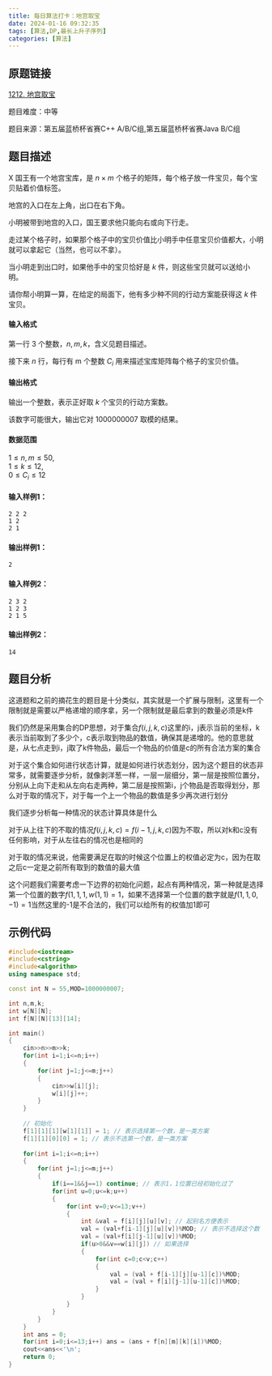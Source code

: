 ```yaml
---
title: 每日算法打卡：地宫取宝
date: 2024-01-16 09:32:35
tags: [算法,DP,最长上升子序列]
categories: [算法]
---
```


## 原题链接

[1212. 地宫取宝](https://www.acwing.com/problem/content/1214/)

题目难度：中等

题目来源：第五届蓝桥杯省赛C++ A/B/C组,第五届蓝桥杯省赛Java B/C组

## 题目描述

X 国王有一个地宫宝库，是 $n \times m$ 个格子的矩阵，每个格子放一件宝贝，每个宝贝贴着价值标签。

地宫的入口在左上角，出口在右下角。

小明被带到地宫的入口，国王要求他只能向右或向下行走。

走过某个格子时，如果那个格子中的宝贝价值比小明手中任意宝贝价值都大，小明就可以拿起它（当然，也可以不拿）。

当小明走到出口时，如果他手中的宝贝恰好是 $k$ 件，则这些宝贝就可以送给小明。

请你帮小明算一算，在给定的局面下，他有多少种不同的行动方案能获得这 $k$ 件宝贝。

#### 输入格式

第一行 3 个整数，$n,m,k$，含义见题目描述。

接下来 $n$ 行，每行有 m 个整数 $C_i$ 用来描述宝库矩阵每个格子的宝贝价值。

#### 输出格式

输出一个整数，表示正好取 $k$ 个宝贝的行动方案数。

该数字可能很大，输出它对 $1000000007$ 取模的结果。

#### 数据范围

$1 \le n,m \le 50$,  
$1 \le k \le 12$,  
$0 \le C_i \le 12$

#### 输入样例1：

```
2 2 2
1 2
2 1 
```

#### 输出样例1：

```
2 
```

#### 输入样例2：

```
2 3 2
1 2 3
2 1 5 
```

#### 输出样例2：

```
14 
```

## 题目分析

这道题和之前的摘花生的题目是十分类似，其实就是一个扩展与限制，这里有一个限制就是需要以严格递增的顺序拿，另一个限制就是最后拿到的数量必须是k件

我们仍然是采用集合的DP思想，对于集合$f(i,j,k,c)$这里的i，j表示当前的坐标，k表示当前取到了多少个，c表示取到物品的数值，确保其是递增的。他的意思就是，从七点走到i，j取了k件物品，最后一个物品的价值是c的所有合法方案的集合

对于这个集合如何进行状态计算，就是如何进行状态划分，因为这个题目的状态非常多，就需要逐步分析，就像剥洋葱一样，一层一层细分，第一层是按照位置分，分别从上向下走和从左向右走两种，第二层是按照第i，j个物品是否取得划分，那么对于取的情况下，对于每一个上一个物品的数值是多少再次进行划分

我们逐步分析每一种情况的状态计算具体是什么

对于从上往下的不取的情况$f(i,j,k,c)=f(i-1,j,k,c)$因为不取，所以对k和c没有任何影响，对于从左往右的情况也是相同的

对于取的情况来说，他需要满足在取的时候这个位置上的权值必定为c，因为在取之后c一定是之前所有取到的数值的最大值

这个问题我们需要考虑一下边界的初始化问题，起点有两种情况，第一种就是选择第一个位置的数字$f(1,1,1,w(1,1)=1$，如果不选择第一个位置的数字就是$f(1,1,0,-1) = 1$当然这里的-1是不合法的，我们可以给所有的权值加1即可

## 示例代码

```cpp
#include<iostream>
#include<cstring>
#include<algorithm>
using namespace std;

const int N = 55,MOD=1000000007;

int n,m,k;
int w[N][N];
int f[N][N][13][14];

int main()
{
    cin>>n>>m>>k;
    for(int i=1;i<=n;i++)
    {
        for(int j=1;j<=m;j++)
        {
            cin>>w[i][j];
            w[i][j]++;
        }
    }
    
    // 初始化
    f[1][1][1][w[1][1]] = 1; // 表示选择第一个数，是一类方案
    f[1][1][0][0] = 1; // 表示不选第一个数，是一类方案
    
    for(int i=1;i<=n;i++)
    {
        for(int j=1;j<=m;j++)
        {
            if(i==1&&j==1) continue; // 表示1，1位置已经初始化过了
            for(int u=0;u<=k;u++)
            {
                for(int v=0;v<=13;v++)
                {
                    int &val = f[i][j][u][v]; // 起别名方便表示
                    val = (val+f[i-1][j][u][v])%MOD; // 表示不选择这个数
                    val = (val+f[i][j-1][u][v])%MOD;
                    if(u>0&&v==w[i][j]) // 如果选择
                    {
                        for(int c=0;c<v;c++)
                        {
                            val = (val + f[i-1][j][u-1][c])%MOD;
                            val = (val + f[i][j-1][u-1][c])%MOD;
                        }
                    }
                }
            }
        }
    }
    int ans = 0;
    for(int i=0;i<=13;i++) ans = (ans + f[n][m][k][i])%MOD;
    cout<<ans<<'\n';
    return 0;
}


```

